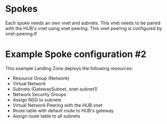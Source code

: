 # Spokes

Each spoke needs an own vnet and subnets. This vnet needs to be paired with the HUB's vnet using vnet peering.
This vnet peering is configured by vnet-peering.tf


# Example Spoke configuration #2
This example Landing Zone deploys the following resources:
- Resource Group (Network)
- Virtual Network
- Subnets (GatewaySubnet, snet-subnet1)
- Network Security Groups
- Assign NSG to subnets
- Virtual Network Peering with the HUB vnet
- Route table with default route to HUB's gateway
- Assign route table to all subnets 
